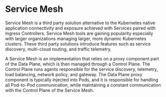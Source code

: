 # Service Mesh
Service Mesh is a third party solution alternative to the Kubernetes native application connectivity and exposure achieved with Services paired with Ingress Controllers. Service Mesh tools are gaining popularity especially with larger organizations managing larger, more dynamic Kubernetes clusters. These third party solutions introduce features such as service discovery, multi-cloud routing, and traffic telemetry.

A Service Mesh is an implementation that relies on a proxy component part of the Data Plane, which is then managed through a Control Plane. The Control Plane runs agents responsible for the service discovery, telemetry, load balancing, network policy, and gateway. The Data Plane proxy component is typically injected into Pods, and it is responsible for handling all Pod-to-Pod communication, while maintaining a constant communication with the Control Plane of the Service Mesh.